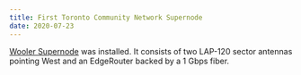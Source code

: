 ```yaml
---
title: First Toronto Community Network Supernode
date: 2020-07-23
---
```

[Wooler Supernode](https://docs.tomesh.net/network/supernode1.html) was installed. It consists of two LAP-120 sector antennas pointing West and an EdgeRouter backed by a 1 Gbps fiber.
